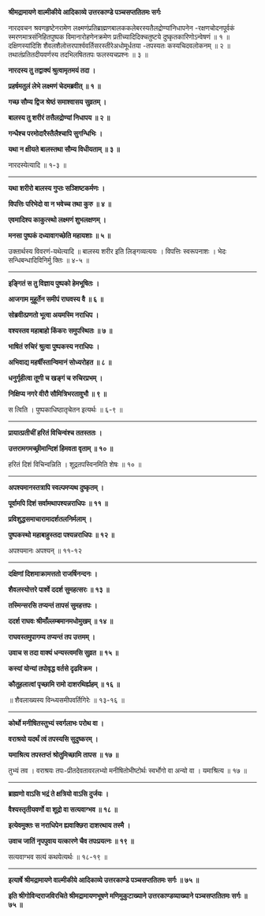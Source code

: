 **श्रीमद्रामायणे वाल्मीकीये आदिकाव्ये उत्तरकाण्डे पञ्चसप्ततितमः सर्गः**

नारदवचन श्रवणहृष्टेनरामेण लक्ष्मणंप्रतिब्राह्मणबालककलेबरस्यतैलद्रोण्यांनिधापनेन -रक्षणचोदनपूर्वकं स्मरणमात्रसंनिहितपुष्पक विमानारोहणेनक्रमेण प्रतीच्यादिदिक्चतुष्टये दुष्कृतकारिणोऽन्वेषणं ॥ १ ॥ दक्षिणस्यांदिशि शैवलशैलोत्तरपार्श्ववर्तिसरस्तीरेअधोमूर्धतया -तपस्यतः कस्यचिदवलोकनम् ॥ २ ॥ तथातंप्रतितदीयवर्णस्य तदभिलषिततपः फलस्यचप्रश्नः ॥ ३ ॥

**नारदस्य तु तद्वाक्यं श्रुत्वामृतमयं तदा ।**

**प्रहर्षमतुलं लेभे लक्ष्मणं चेदमब्रवीत् ॥ १ ॥**

**गच्छ सौम्य द्विज श्रेष्ठं समाश्वासय सुव्रतम् ।**

**बालस्य तु शरीरं तत्तैलद्रोण्यां निधापय ॥ २ ॥**

**गन्धैश्च परमोदारैस्तैलैश्चापि सुगन्धिभिः ।**

**यथा न क्षीयते बालस्तथा सौम्य विधीयताम् ॥ ३ ॥**

नारदस्येत्यादि ॥ १-३ ॥

****

**यथा शरीरो बालस्य गुप्तः सञ्शिष्टकर्मणः ।**

**विपत्तिः परिभेदो वा न भवेच्च तथा कुरु ॥ ४ ॥**

**एवमादिश्य काकुत्स्थो लक्ष्मणं शुभलक्षणम् ।**

**मनसा पुष्पकं दध्यावागच्छेति महायशाः ॥ ५ ॥**

उक्तार्थस्य विवरणं-यथेत्यादि ॥ बालस्य शरीर इति लिङ्गव्यत्ययः । विपत्तिः स्वरूपनाशः । भेदः सन्धिबन्धादिविनिर्मु क्तिः ॥ ४-५ ॥

****

**इङ्गितं स तु विज्ञाय पुष्पको हेमभूषितः ।**

**आजगाम मुहूर्तेन समीपं राघवस्य वै ॥ ६ ॥**

**सोब्रवीत्प्रणतो भूत्वा अयमस्मि नराधिप ।**

**वश्यस्तव महाबाहो किंकरः समुपस्थितः ॥ ७ ॥**

**भाषितं रुचिरं श्रुत्वा पुष्पकस्य नराधिपः ।**

**अभिवाद्य महर्षींस्तान्विमानं सोध्यरोहत ॥ ८ ॥**

**धनुर्गृहीत्वा तूणी च खङ्गं च रुचिरप्रभम् ।**

**निक्षिप्य नगरे वीरौ सौमित्रिभरतावुभौ ॥ ९ ॥**

स त्विति । पुष्पकाधिष्ठातृचेतन इत्यर्थः ॥ ६-९ ॥

****

**प्रायात्प्रतीचीं हरितं विचिन्वंश्च ततस्ततः ।**

**उत्तरामगमच्छ्रीमान्दिशं हिमवता वृताम् ॥ १० ॥**

हरितं दिशं विचिन्वन्निति । शूद्रतपस्विनमिति शेषः ॥ १० ॥

****

**अपश्यमानस्तत्रापि स्वल्पमप्यथ दुष्कृतम् ।**

**पूर्वामपि दिशं सर्वामथापश्यन्नराधिपः ॥ ११ ॥**

**प्रविशुद्धसमाचारामादर्शतलनिर्मलाम् ।**

**पुष्पकस्थो महाबाहुस्तदा पश्यन्नराधिपः ॥ १२ ॥**

अपश्यमानः अपश्यन् ॥ ११-१२

****

**दक्षिणां दिशमाक्रामत्ततो राजर्षिनन्दनः ।**

**शैवलस्योत्तरे पार्श्वे ददर्श सुमहत्सरः ॥ १३ ॥**

**तस्मिन्सरसि तप्यन्तं तापसं सुमहत्तपः ।**

**ददर्श राघवः श्रीमाँल्लम्बमानमधोमुखम् ॥ १४ ॥**

**राघवस्तमुपागम्य तप्यन्तं तप उत्तमम् ।**

**उवाच स तदा वाक्यं धन्यस्त्वमसि सुव्रत ॥ १५ ॥**

**कस्यां योन्यां तपोवृद्ध वर्तसे दृढविक्रम ।**

**कौतूहलात्वां पृच्छामि रामो दाशरथिर्ह्यहम् ॥ १६ ॥**

॥ शैवलाख्यस्य विन्ध्यसमीपवर्तिगिरेः ॥ १३-१६ ॥

****

**कोर्थो मनीषितस्तुभ्यं स्वर्गलाभः परोथ वा ।**

**वराश्रयो यदर्थं त्वं तपस्यसि सुदुष्करम् ।**

**यमाश्रित्य तपस्तप्तं श्रोतुमिच्छामि तापस ॥ १७ ॥**

तुभ्यं तव । वराश्रयः तपः-प्रीतदेवतावरलभ्यो मनीषितोभीष्टोर्थः स्वर्भोगो वा अन्यो वा । यमाश्रित्य ॥ १७ ॥

****

**ब्राह्मणो वाऽसि भद्रं ते क्षत्रियो वाऽसि दुर्जयः ।**

**वैश्यस्तृतीयवर्णो वा शूद्रो वा सत्यवाग्भव ॥ १८ ॥**

**इत्येवमुक्तः स नराधिपेन ह्यवाक्छिरा दाशरथाय तस्मै ।**

**उवाच जातिं नृपपुवाय यत्कारणे चैव तपःप्रयत्नः ॥ १९ ॥**

सत्यवाग्भव सत्यं कथयेत्यर्थः ॥ १८-१९ ॥

****

**इत्यार्षे श्रीमद्रामायणे वाल्मीकीये आदिकाव्ये उत्तरकाण्डे पञ्चसप्ततितमः सर्गः ॥ ७५ ॥**

**इति श्रीगोविन्दराजविरचिते श्रीमद्रामायणभूषणे मणिमुकुटाख्याने उत्तरकाण्डव्याख्याने पञ्चसप्ततितमः सर्गः ॥ ७५ ॥**

